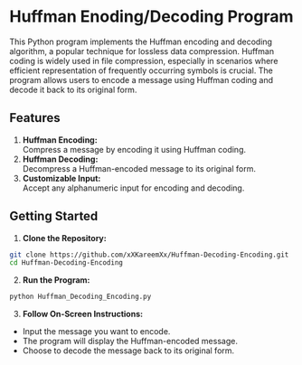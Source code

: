 # Huffman Enoding/Decoding Program
This Python program implements the Huffman encoding and decoding algorithm, a popular technique for lossless data compression. Huffman coding is widely used in file compression, especially in scenarios where efficient representation of frequently occurring symbols is crucial. The program allows users to encode a message using Huffman coding and decode it back to its original form.

## Features
1. **Huffman Encoding:** <br>
Compress a message by encoding it using Huffman coding.
2. **Huffman Decoding:** <br>
Decompress a Huffman-encoded message to its original form.
3. **Customizable Input:** <br>
Accept any alphanumeric input for encoding and decoding.

## Getting Started
1. **Clone the Repository:**<br>
```bash
git clone https://github.com/xXKareemXx/Huffman-Decoding-Encoding.git
cd Huffman-Decoding-Encoding
```
2. **Run the Program:**
```bash
python Huffman_Decoding_Encoding.py
```
3. **Follow On-Screen Instructions:** <br>
- Input the message you want to encode.
- The program will display the Huffman-encoded message.
- Choose to decode the message back to its original form.
